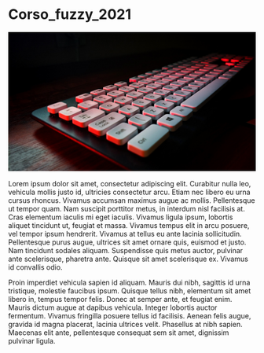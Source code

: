 # Corso_fuzzy_2021


![](Keyboard.jpg)


Lorem ipsum dolor sit amet, consectetur adipiscing elit. Curabitur nulla leo, vehicula mollis justo id, ultricies consectetur arcu. Etiam nec libero eu urna cursus rhoncus. Vivamus accumsan maximus augue ac mollis. Pellentesque ut tempor quam. Nam suscipit porttitor metus, in interdum nisl facilisis at. Cras elementum iaculis mi eget iaculis. Vivamus ligula ipsum, lobortis aliquet tincidunt ut, feugiat et massa. Vivamus tempus elit in arcu posuere, vel tempor ipsum hendrerit. Vivamus at tellus eu ante lacinia sollicitudin. Pellentesque purus augue, ultrices sit amet ornare quis, euismod et justo. Nam tincidunt sodales aliquam. Suspendisse quis metus auctor, pulvinar ante scelerisque, pharetra ante. Quisque sit amet scelerisque ex. Vivamus id convallis odio.

Proin imperdiet vehicula sapien id aliquam. Mauris dui nibh, sagittis id urna tristique, molestie faucibus ipsum. Quisque tellus nibh, elementum sit amet libero in, tempus tempor felis. Donec at semper ante, et feugiat enim. Mauris dictum augue at dapibus vehicula. Integer lobortis auctor fermentum. Vivamus fringilla posuere tellus id facilisis. Aenean felis augue, gravida id magna placerat, lacinia ultrices velit. Phasellus at nibh sapien. Maecenas elit ante, pellentesque consequat sem sit amet, dignissim pulvinar ligula.

